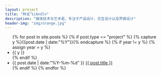 ```yaml
---
layout: project
title: "林龙飞|Andln"
description: "媒体技术与艺术君，专注于产品设计，交互设计以及界面设计"
header-img: "img/orange.jpg"
---
```



<ul class="listing">
{% for post in site.posts %}
{% if post.type == "project" %}
  {% capture y %}{{post.date | date:"%Y"}}{% endcapture %}
  {% if year != y %}
    {% assign year = y %}
    <li class="listing-seperator">{{ y }}</li>
  {% endif %}
  <li class="listing-item">
    <time datetime="{{ post.date | date:"%Y-%m-%d" }}">{{ post.date | date:"%Y-%m-%d" }}</time>
    <a href="{{ post.url }}" title="{{ post.title }}">{{ post.title }}</a>
  </li>
{% endif %}
{% endfor %}
</ul>